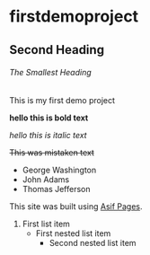 # firstdemoproject

## Second Heading

###### The Smallest Heading

This is my first demo project
 
**hello this is bold text**

*hello this is italic text*

~~This was mistaken text~~

- George Washington
- John Adams
- Thomas Jefferson

This site was built using [Asif Pages](https://masifmasif.000webhostapp.com/).

1. First list item
   - First nested list item
     - Second nested list item
